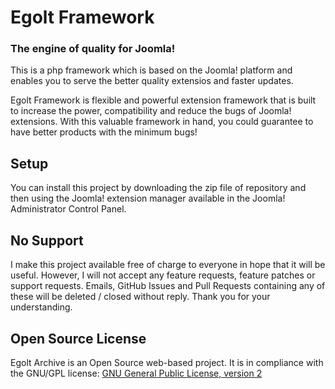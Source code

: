 # Egolt Framework
### The engine of quality for Joomla!
This is a php framework which is based on the Joomla! platform and enables you to serve the better quality extensios and faster updates.

Egolt Framework is flexible and powerful extension framework that is built to increase the power, compatibility and reduce the bugs of Joomla! extensions. With this valuable framework in hand, you could guarantee to have better products with the minimum bugs!

## Setup
You can install this project by downloading the zip file of repository and then using the Joomla! extension manager available in the Joomla! Administrator Control Panel.

## No Support
I make this project available free of charge to everyone in hope that it will be useful. However, I will not accept any feature requests, feature patches or support requests. Emails, GitHub Issues and Pull Requests containing any of these will be deleted / closed without reply. Thank you for your understanding.

## Open Source License
Egolt Archive is an Open Source web-based project. It is in compliance with the GNU/GPL license:
[GNU General Public License, version 2
](http://www.gnu.org/licenses/old-licenses/gpl-2.0.html)